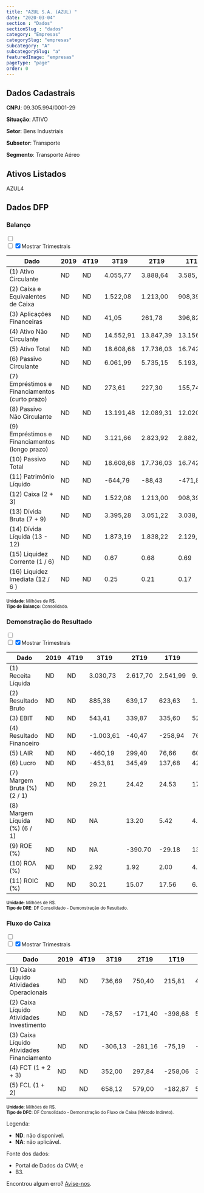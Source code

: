 ```yaml
---  
title: "AZUL S.A. (AZUL) "  
date: "2020-03-04"  
section : "Dados"  
sectionSlug : "dados"  
category: "Empresas"  
categorySlug: "empresas"  
subcategory: "A"  
subcategorySlug: "a"  
featuredImage: "empresas"  
pageType: "page"  
order: 0  
---
```



## Dados Cadastrais


**CNPJ**: 09.305.994/0001-29

**Situação**: ATIVO

**Setor**: Bens Industriais

**Subsetor**: Transporte

**Segmento**: Transporte Aéreo


## Ativos Listados


AZUL4 


## Dados DFP

### Balanço
  
<input type='checkbox' class='toggleCommand' id='toggleBalanco' name='toggleBalanco'>  
<div class='filter-group-balanco'>  
<div class='check_button_balanco'>  
<label for='toggleBalanco'>  
<input type='checkbox' data-filter-col='trimBalanco'><input type='checkbox' data-filter-col='trimBalanco' checked><span>Mostrar Trimestrais</span>  
</label>  
</div>  
</div>  
<div class='overflow balancoTableWrapper'>  
<table class='balancoTable'>  
<thead>  
<tr>  
<th class='dataHeader fixedLeftColumn'>Dado</th>  
<th>2019</th>  
<th class='trimHeader' data-col='trimBalanco'>4T19</th>  
<th class='trimHeader' data-col='trimBalanco'>3T19</th>  
<th class='trimHeader' data-col='trimBalanco'>2T19</th>  
<th class='trimHeader' data-col='trimBalanco'>1T19</th>  
<th>2018</th>  
<th class='trimHeader' data-col='trimBalanco'>4T18</th>  
<th class='trimHeader' data-col='trimBalanco'>3T18</th>  
<th class='trimHeader' data-col='trimBalanco'>2T18</th>  
<th class='trimHeader' data-col='trimBalanco'>1T18</th>  
<th>2017</th>  
<th class='trimHeader' data-col='trimBalanco'>4T17</th>  
<th class='trimHeader' data-col='trimBalanco'>3T17</th>  
<th class='trimHeader' data-col='trimBalanco'>2T17</th>  
<th class='trimHeader' data-col='trimBalanco'>1T17</th>  
<th>2016</th>  
<th class='trimHeader' data-col='trimBalanco'>4T16</th>  
<th class='trimHeader' data-col='trimBalanco'>3T16</th>  
<th class='trimHeader' data-col='trimBalanco'>2T16</th>  
<th class='trimHeader' data-col='trimBalanco'>1T16</th>  
<th>2015</th>  
<th class='trimHeader' data-col='trimBalanco'>4T15</th>  
<th class='trimHeader' data-col='trimBalanco'>3T15</th>  
<th class='trimHeader' data-col='trimBalanco'>2T15</th>  
<th class='trimHeader' data-col='trimBalanco'>1T15</th>  
</tr>  
</thead>  
<tbody>  
<tr>  
<td class='leftAlignCell rowDescription fixedLeftColumn'>(1) Ativo Circulante</td>  
<td>ND</td>  
<td data-col='trimBalanco' class='trimData'>ND</td>  
<td data-col='trimBalanco' class='trimData'>4.055,77</td>  
<td data-col='trimBalanco' class='trimData'>3.888,64</td>  
<td data-col='trimBalanco' class='trimData'>3.585,74</td>  
<td>3.521,80</td>  
<td data-col='trimBalanco' class='trimData'>3.521,80</td>  
<td data-col='trimBalanco' class='trimData'>3.623,93</td>  
<td data-col='trimBalanco' class='trimData'>3.423,94</td>  
<td data-col='trimBalanco' class='trimData'>3.103,51</td>  
<td>3.304,34</td>  
<td data-col='trimBalanco' class='trimData'>3.304,34</td>  
<td data-col='trimBalanco' class='trimData'>2.663,01</td>  
<td data-col='trimBalanco' class='trimData'>2.639,74</td>  
<td data-col='trimBalanco' class='trimData'>3.304,34</td>  
<td>1.910,33</td>  
<td data-col='trimBalanco' class='trimData'>1.910,33</td>  
<td data-col='trimBalanco' class='trimData'>1.910,33</td>  
<td data-col='trimBalanco' class='trimData'>1.910,33</td>  
<td data-col='trimBalanco' class='trimData'>1.910,33</td>  
<td>1.855,10</td>  
<td data-col='trimBalanco' class='trimData'>1.855,10</td>  
<td data-col='trimBalanco' class='trimData'>ND</td>  
<td data-col='trimBalanco' class='trimData'>ND</td>  
<td data-col='trimBalanco' class='trimData'>ND</td>  
</tr>  
<tr>  
<td class='leftAlignCell rowDescription fixedLeftColumn'>(2) Caixa e Equivalentes de Caixa</td>  
<td>ND</td>  
<td data-col='trimBalanco' class='trimData'>ND</td>  
<td data-col='trimBalanco' class='trimData'>1.522,08</td>  
<td data-col='trimBalanco' class='trimData'>1.213,00</td>  
<td data-col='trimBalanco' class='trimData'>908,39</td>  
<td>1.169,14</td>  
<td data-col='trimBalanco' class='trimData'>1.169,14</td>  
<td data-col='trimBalanco' class='trimData'>893,68</td>  
<td data-col='trimBalanco' class='trimData'>848,96</td>  
<td data-col='trimBalanco' class='trimData'>738,94</td>  
<td>762,32</td>  
<td data-col='trimBalanco' class='trimData'>762,32</td>  
<td data-col='trimBalanco' class='trimData'>485,86</td>  
<td data-col='trimBalanco' class='trimData'>500,91</td>  
<td data-col='trimBalanco' class='trimData'>762,32</td>  
<td>549,16</td>  
<td data-col='trimBalanco' class='trimData'>549,16</td>  
<td data-col='trimBalanco' class='trimData'>549,16</td>  
<td data-col='trimBalanco' class='trimData'>549,16</td>  
<td data-col='trimBalanco' class='trimData'>549,16</td>  
<td>636,50</td>  
<td data-col='trimBalanco' class='trimData'>636,50</td>  
<td data-col='trimBalanco' class='trimData'>ND</td>  
<td data-col='trimBalanco' class='trimData'>ND</td>  
<td data-col='trimBalanco' class='trimData'>ND</td>  
</tr>  
<tr>  
<td class='leftAlignCell rowDescription fixedLeftColumn'>(3) Aplicações Financeiras</td>  
<td>ND</td>  
<td data-col='trimBalanco' class='trimData'>ND</td>  
<td data-col='trimBalanco' class='trimData'>41,05</td>  
<td data-col='trimBalanco' class='trimData'>261,78</td>  
<td data-col='trimBalanco' class='trimData'>396,82</td>  
<td>517,42</td>  
<td data-col='trimBalanco' class='trimData'>517,42</td>  
<td data-col='trimBalanco' class='trimData'>667,62</td>  
<td data-col='trimBalanco' class='trimData'>725,84</td>  
<td data-col='trimBalanco' class='trimData'>631,62</td>  
<td>1.044,96</td>  
<td data-col='trimBalanco' class='trimData'>1.044,96</td>  
<td data-col='trimBalanco' class='trimData'>971,65</td>  
<td data-col='trimBalanco' class='trimData'>973,24</td>  
<td data-col='trimBalanco' class='trimData'>1.044,96</td>  
<td>384,62</td>  
<td data-col='trimBalanco' class='trimData'>384,62</td>  
<td data-col='trimBalanco' class='trimData'>384,62</td>  
<td data-col='trimBalanco' class='trimData'>384,62</td>  
<td data-col='trimBalanco' class='trimData'>384,62</td>  
<td>110,57</td>  
<td data-col='trimBalanco' class='trimData'>110,57</td>  
<td data-col='trimBalanco' class='trimData'>ND</td>  
<td data-col='trimBalanco' class='trimData'>ND</td>  
<td data-col='trimBalanco' class='trimData'>ND</td>  
</tr>  
<tr>  
<td class='leftAlignCell rowDescription fixedLeftColumn'>(4) Ativo Não Circulante</td>  
<td>ND</td>  
<td data-col='trimBalanco' class='trimData'>ND</td>  
<td data-col='trimBalanco' class='trimData'>14.552,91</td>  
<td data-col='trimBalanco' class='trimData'>13.847,39</td>  
<td data-col='trimBalanco' class='trimData'>13.156,34</td>  
<td>8.271,41</td>  
<td data-col='trimBalanco' class='trimData'>8.271,41</td>  
<td data-col='trimBalanco' class='trimData'>7.824,09</td>  
<td data-col='trimBalanco' class='trimData'>7.539,55</td>  
<td data-col='trimBalanco' class='trimData'>7.297,81</td>  
<td>7.012,27</td>  
<td data-col='trimBalanco' class='trimData'>7.012,27</td>  
<td data-col='trimBalanco' class='trimData'>6.346,83</td>  
<td data-col='trimBalanco' class='trimData'>6.544,55</td>  
<td data-col='trimBalanco' class='trimData'>7.012,27</td>  
<td>6.490,08</td>  
<td data-col='trimBalanco' class='trimData'>6.490,08</td>  
<td data-col='trimBalanco' class='trimData'>6.490,08</td>  
<td data-col='trimBalanco' class='trimData'>6.490,08</td>  
<td data-col='trimBalanco' class='trimData'>6.490,08</td>  
<td>5.984,06</td>  
<td data-col='trimBalanco' class='trimData'>5.984,06</td>  
<td data-col='trimBalanco' class='trimData'>ND</td>  
<td data-col='trimBalanco' class='trimData'>ND</td>  
<td data-col='trimBalanco' class='trimData'>ND</td>  
</tr>  
<tr>  
<td class='leftAlignCell rowDescription fixedLeftColumn'>(5) Ativo Total</td>  
<td>ND</td>  
<td data-col='trimBalanco' class='trimData'>ND</td>  
<td data-col='trimBalanco' class='trimData'>18.608,68</td>  
<td data-col='trimBalanco' class='trimData'>17.736,03</td>  
<td data-col='trimBalanco' class='trimData'>16.742,08</td>  
<td>11.793,21</td>  
<td data-col='trimBalanco' class='trimData'>11.793,21</td>  
<td data-col='trimBalanco' class='trimData'>11.448,01</td>  
<td data-col='trimBalanco' class='trimData'>10.963,49</td>  
<td data-col='trimBalanco' class='trimData'>10.401,32</td>  
<td>10.316,62</td>  
<td data-col='trimBalanco' class='trimData'>10.316,62</td>  
<td data-col='trimBalanco' class='trimData'>9.009,84</td>  
<td data-col='trimBalanco' class='trimData'>9.184,30</td>  
<td data-col='trimBalanco' class='trimData'>10.316,62</td>  
<td>8.400,41</td>  
<td data-col='trimBalanco' class='trimData'>8.400,41</td>  
<td data-col='trimBalanco' class='trimData'>8.400,41</td>  
<td data-col='trimBalanco' class='trimData'>8.400,41</td>  
<td data-col='trimBalanco' class='trimData'>8.400,41</td>  
<td>7.839,16</td>  
<td data-col='trimBalanco' class='trimData'>7.839,16</td>  
<td data-col='trimBalanco' class='trimData'>ND</td>  
<td data-col='trimBalanco' class='trimData'>ND</td>  
<td data-col='trimBalanco' class='trimData'>ND</td>  
</tr>  
<tr>  
<td class='leftAlignCell rowDescription fixedLeftColumn'>(6) Passivo Circulante</td>  
<td>ND</td>  
<td data-col='trimBalanco' class='trimData'>ND</td>  
<td data-col='trimBalanco' class='trimData'>6.061,99</td>  
<td data-col='trimBalanco' class='trimData'>5.735,15</td>  
<td data-col='trimBalanco' class='trimData'>5.193,44</td>  
<td>4.056,79</td>  
<td data-col='trimBalanco' class='trimData'>4.056,79</td>  
<td data-col='trimBalanco' class='trimData'>3.866,52</td>  
<td data-col='trimBalanco' class='trimData'>3.620,93</td>  
<td data-col='trimBalanco' class='trimData'>3.316,58</td>  
<td>3.334,36</td>  
<td data-col='trimBalanco' class='trimData'>3.334,36</td>  
<td data-col='trimBalanco' class='trimData'>3.806,83</td>  
<td data-col='trimBalanco' class='trimData'>3.625,78</td>  
<td data-col='trimBalanco' class='trimData'>3.334,36</td>  
<td>3.617,64</td>  
<td data-col='trimBalanco' class='trimData'>3.617,64</td>  
<td data-col='trimBalanco' class='trimData'>3.617,64</td>  
<td data-col='trimBalanco' class='trimData'>3.617,64</td>  
<td data-col='trimBalanco' class='trimData'>3.617,64</td>  
<td>4.059,82</td>  
<td data-col='trimBalanco' class='trimData'>4.059,82</td>  
<td data-col='trimBalanco' class='trimData'>ND</td>  
<td data-col='trimBalanco' class='trimData'>ND</td>  
<td data-col='trimBalanco' class='trimData'>ND</td>  
</tr>  
<tr>  
<td class='leftAlignCell rowDescription fixedLeftColumn'>(7) Empréstimos e Financiamentos (curto prazo)</td>  
<td>ND</td>  
<td data-col='trimBalanco' class='trimData'>ND</td>  
<td data-col='trimBalanco' class='trimData'>273,61</td>  
<td data-col='trimBalanco' class='trimData'>227,30</td>  
<td data-col='trimBalanco' class='trimData'>155,74</td>  
<td>335,05</td>  
<td data-col='trimBalanco' class='trimData'>335,05</td>  
<td data-col='trimBalanco' class='trimData'>435,75</td>  
<td data-col='trimBalanco' class='trimData'>542,30</td>  
<td data-col='trimBalanco' class='trimData'>581,57</td>  
<td>568,23</td>  
<td data-col='trimBalanco' class='trimData'>568,23</td>  
<td data-col='trimBalanco' class='trimData'>1.011,12</td>  
<td data-col='trimBalanco' class='trimData'>1.101,16</td>  
<td data-col='trimBalanco' class='trimData'>568,23</td>  
<td>985,24</td>  
<td data-col='trimBalanco' class='trimData'>985,24</td>  
<td data-col='trimBalanco' class='trimData'>985,24</td>  
<td data-col='trimBalanco' class='trimData'>985,24</td>  
<td data-col='trimBalanco' class='trimData'>985,24</td>  
<td>1.249,30</td>  
<td data-col='trimBalanco' class='trimData'>1.249,30</td>  
<td data-col='trimBalanco' class='trimData'>ND</td>  
<td data-col='trimBalanco' class='trimData'>ND</td>  
<td data-col='trimBalanco' class='trimData'>ND</td>  
</tr>  
<tr>  
<td class='leftAlignCell rowDescription fixedLeftColumn'>(8) Passivo Não Circulante</td>  
<td>ND</td>  
<td data-col='trimBalanco' class='trimData'>ND</td>  
<td data-col='trimBalanco' class='trimData'>13.191,48</td>  
<td data-col='trimBalanco' class='trimData'>12.089,31</td>  
<td data-col='trimBalanco' class='trimData'>12.020,53</td>  
<td>4.572,71</td>  
<td data-col='trimBalanco' class='trimData'>4.572,71</td>  
<td data-col='trimBalanco' class='trimData'>4.631,75</td>  
<td data-col='trimBalanco' class='trimData'>4.477,19</td>  
<td data-col='trimBalanco' class='trimData'>4.066,02</td>  
<td>4.148,65</td>  
<td data-col='trimBalanco' class='trimData'>4.148,65</td>  
<td data-col='trimBalanco' class='trimData'>2.685,45</td>  
<td data-col='trimBalanco' class='trimData'>3.270,34</td>  
<td data-col='trimBalanco' class='trimData'>4.148,65</td>  
<td>3.780,78</td>  
<td data-col='trimBalanco' class='trimData'>3.780,78</td>  
<td data-col='trimBalanco' class='trimData'>3.780,78</td>  
<td data-col='trimBalanco' class='trimData'>3.780,78</td>  
<td data-col='trimBalanco' class='trimData'>3.780,78</td>  
<td>4.171,51</td>  
<td data-col='trimBalanco' class='trimData'>4.171,51</td>  
<td data-col='trimBalanco' class='trimData'>ND</td>  
<td data-col='trimBalanco' class='trimData'>ND</td>  
<td data-col='trimBalanco' class='trimData'>ND</td>  
</tr>  
<tr>  
<td class='leftAlignCell rowDescription fixedLeftColumn'>(9) Empréstimos e Financiamentos (longo prazo)</td>  
<td>ND</td>  
<td data-col='trimBalanco' class='trimData'>ND</td>  
<td data-col='trimBalanco' class='trimData'>3.121,66</td>  
<td data-col='trimBalanco' class='trimData'>2.823,92</td>  
<td data-col='trimBalanco' class='trimData'>2.882,44</td>  
<td>3.370,97</td>  
<td data-col='trimBalanco' class='trimData'>3.370,97</td>  
<td data-col='trimBalanco' class='trimData'>3.317,42</td>  
<td data-col='trimBalanco' class='trimData'>3.292,21</td>  
<td data-col='trimBalanco' class='trimData'>2.806,04</td>  
<td>2.921,65</td>  
<td data-col='trimBalanco' class='trimData'>2.921,65</td>  
<td data-col='trimBalanco' class='trimData'>1.893,85</td>  
<td data-col='trimBalanco' class='trimData'>2.540,69</td>  
<td data-col='trimBalanco' class='trimData'>2.921,65</td>  
<td>3.049,26</td>  
<td data-col='trimBalanco' class='trimData'>3.049,26</td>  
<td data-col='trimBalanco' class='trimData'>3.049,26</td>  
<td data-col='trimBalanco' class='trimData'>3.049,26</td>  
<td data-col='trimBalanco' class='trimData'>3.049,26</td>  
<td>3.561,64</td>  
<td data-col='trimBalanco' class='trimData'>3.561,64</td>  
<td data-col='trimBalanco' class='trimData'>ND</td>  
<td data-col='trimBalanco' class='trimData'>ND</td>  
<td data-col='trimBalanco' class='trimData'>ND</td>  
</tr>  
<tr>  
<td class='leftAlignCell rowDescription fixedLeftColumn'>(10) Passivo Total</td>  
<td>ND</td>  
<td data-col='trimBalanco' class='trimData'>ND</td>  
<td data-col='trimBalanco' class='trimData'>18.608,68</td>  
<td data-col='trimBalanco' class='trimData'>17.736,03</td>  
<td data-col='trimBalanco' class='trimData'>16.742,08</td>  
<td>11.793,21</td>  
<td data-col='trimBalanco' class='trimData'>11.793,21</td>  
<td data-col='trimBalanco' class='trimData'>11.448,01</td>  
<td data-col='trimBalanco' class='trimData'>10.963,49</td>  
<td data-col='trimBalanco' class='trimData'>10.401,32</td>  
<td>10.316,62</td>  
<td data-col='trimBalanco' class='trimData'>10.316,62</td>  
<td data-col='trimBalanco' class='trimData'>9.009,84</td>  
<td data-col='trimBalanco' class='trimData'>9.184,30</td>  
<td data-col='trimBalanco' class='trimData'>10.316,62</td>  
<td>8.400,41</td>  
<td data-col='trimBalanco' class='trimData'>8.400,41</td>  
<td data-col='trimBalanco' class='trimData'>8.400,41</td>  
<td data-col='trimBalanco' class='trimData'>8.400,41</td>  
<td data-col='trimBalanco' class='trimData'>8.400,41</td>  
<td>7.839,16</td>  
<td data-col='trimBalanco' class='trimData'>7.839,16</td>  
<td data-col='trimBalanco' class='trimData'>ND</td>  
<td data-col='trimBalanco' class='trimData'>ND</td>  
<td data-col='trimBalanco' class='trimData'>ND</td>  
</tr>  
<tr>  
<td class='leftAlignCell rowDescription fixedLeftColumn'>(11) Patrimônio Líquido</td>  
<td>ND</td>  
<td data-col='trimBalanco' class='trimData'>ND</td>  
<td class='negativeNumber trimData' data-col='trimBalanco' >-644,79</td>  
<td class='negativeNumber trimData' data-col='trimBalanco' >-88,43</td>  
<td class='negativeNumber trimData' data-col='trimBalanco' >-471,89</td>  
<td>3.163,70</td>  
<td data-col='trimBalanco' class='trimData'>3.163,70</td>  
<td data-col='trimBalanco' class='trimData'>2.949,75</td>  
<td data-col='trimBalanco' class='trimData'>2.865,36</td>  
<td data-col='trimBalanco' class='trimData'>3.018,72</td>  
<td>2.833,61</td>  
<td data-col='trimBalanco' class='trimData'>2.833,61</td>  
<td data-col='trimBalanco' class='trimData'>2.517,57</td>  
<td data-col='trimBalanco' class='trimData'>2.288,17</td>  
<td data-col='trimBalanco' class='trimData'>2.833,61</td>  
<td>1.001,99</td>  
<td data-col='trimBalanco' class='trimData'>1.001,99</td>  
<td data-col='trimBalanco' class='trimData'>1.001,99</td>  
<td data-col='trimBalanco' class='trimData'>1.001,99</td>  
<td data-col='trimBalanco' class='trimData'>1.001,99</td>  
<td class='negativeNumber'>-392,17</td>  
<td class='negativeNumber trimData' data-col='trimBalanco' >-392,17</td>  
<td data-col='trimBalanco' class='trimData'>ND</td>  
<td data-col='trimBalanco' class='trimData'>ND</td>  
<td data-col='trimBalanco' class='trimData'>ND</td>  
</tr>  
<tr>  
<td class='leftAlignCell rowDescription fixedLeftColumn'>(12) Caixa (2 + 3)</td>  
<td>ND</td>  
<td data-col='trimBalanco' class='trimData'>ND</td>  
<td class='positiveNumber trimData' data-col='trimBalanco'>1.522,08</td>  
<td class='positiveNumber trimData' data-col='trimBalanco'>1.213,00</td>  
<td class='positiveNumber trimData' data-col='trimBalanco'>908,39</td>  
<td class='positiveNumber'>1.686,56</td>  
<td class='positiveNumber trimData' data-col='trimBalanco'>1.169,14</td>  
<td class='positiveNumber trimData' data-col='trimBalanco'>893,68</td>  
<td class='positiveNumber trimData' data-col='trimBalanco'>848,96</td>  
<td class='positiveNumber trimData' data-col='trimBalanco'>738,94</td>  
<td class='positiveNumber'>1.807,28</td>  
<td class='positiveNumber trimData' data-col='trimBalanco'>762,32</td>  
<td class='positiveNumber trimData' data-col='trimBalanco'>485,86</td>  
<td class='positiveNumber trimData' data-col='trimBalanco'>500,91</td>  
<td class='positiveNumber trimData' data-col='trimBalanco'>762,32</td>  
<td class='positiveNumber'>933,78</td>  
<td class='positiveNumber trimData' data-col='trimBalanco'>549,16</td>  
<td class='positiveNumber trimData' data-col='trimBalanco'>549,16</td>  
<td class='positiveNumber trimData' data-col='trimBalanco'>549,16</td>  
<td class='positiveNumber trimData' data-col='trimBalanco'>549,16</td>  
<td class='positiveNumber'>747,07</td>  
<td class='positiveNumber trimData' data-col='trimBalanco'>636,50</td>  
<td data-col='trimBalanco' class='trimData'>ND</td>  
<td data-col='trimBalanco' class='trimData'>ND</td>  
<td data-col='trimBalanco' class='trimData'>ND</td>  
</tr>  
<tr>  
<td class='leftAlignCell rowDescription fixedLeftColumn'>(13) Dívida Bruta (7 + 9)</td>  
<td>ND</td>  
<td data-col='trimBalanco' class='trimData'>ND</td>  
<td class='negativeNumber trimData' data-col='trimBalanco'>3.395,28</td>  
<td class='negativeNumber trimData' data-col='trimBalanco'>3.051,22</td>  
<td class='negativeNumber trimData' data-col='trimBalanco'>3.038,18</td>  
<td class='negativeNumber'>3.706,02</td>  
<td class='negativeNumber trimData' data-col='trimBalanco'>3.706,02</td>  
<td class='negativeNumber trimData' data-col='trimBalanco'>3.753,17</td>  
<td class='negativeNumber trimData' data-col='trimBalanco'>3.834,52</td>  
<td class='negativeNumber trimData' data-col='trimBalanco'>3.387,60</td>  
<td class='negativeNumber'>3.489,89</td>  
<td class='negativeNumber trimData' data-col='trimBalanco'>3.489,89</td>  
<td class='negativeNumber trimData' data-col='trimBalanco'>2.904,96</td>  
<td class='negativeNumber trimData' data-col='trimBalanco'>3.641,85</td>  
<td class='negativeNumber trimData' data-col='trimBalanco'>3.489,89</td>  
<td class='negativeNumber'>4.034,49</td>  
<td class='negativeNumber trimData' data-col='trimBalanco'>4.034,49</td>  
<td class='negativeNumber trimData' data-col='trimBalanco'>4.034,49</td>  
<td class='negativeNumber trimData' data-col='trimBalanco'>4.034,49</td>  
<td class='negativeNumber trimData' data-col='trimBalanco'>4.034,49</td>  
<td class='negativeNumber'>4.810,94</td>  
<td class='negativeNumber trimData' data-col='trimBalanco'>4.810,94</td>  
<td data-col='trimBalanco' class='trimData'>ND</td>  
<td data-col='trimBalanco' class='trimData'>ND</td>  
<td data-col='trimBalanco' class='trimData'>ND</td>  
</tr>  
<tr>  
<td class='leftAlignCell rowDescription fixedLeftColumn'>(14) Dívida Líquida  (13 - 12)</td>  
<td>ND</td>  
<td data-col='trimBalanco' class='trimData'>ND</td>  
<td class='negativeNumber trimData' data-col='trimBalanco'>1.873,19</td>  
<td class='negativeNumber trimData' data-col='trimBalanco'>1.838,22</td>  
<td class='negativeNumber trimData' data-col='trimBalanco'>2.129,79</td>  
<td class='negativeNumber'>2.019,46</td>  
<td class='negativeNumber trimData' data-col='trimBalanco'>2.536,89</td>  
<td class='negativeNumber trimData' data-col='trimBalanco'>2.859,49</td>  
<td class='negativeNumber trimData' data-col='trimBalanco'>2.985,56</td>  
<td class='negativeNumber trimData' data-col='trimBalanco'>2.648,66</td>  
<td class='negativeNumber'>1.682,61</td>  
<td class='negativeNumber trimData' data-col='trimBalanco'>2.727,57</td>  
<td class='negativeNumber trimData' data-col='trimBalanco'>2.419,10</td>  
<td class='negativeNumber trimData' data-col='trimBalanco'>3.140,94</td>  
<td class='negativeNumber trimData' data-col='trimBalanco'>2.727,57</td>  
<td class='negativeNumber'>3.100,72</td>  
<td class='negativeNumber trimData' data-col='trimBalanco'>3.485,33</td>  
<td class='negativeNumber trimData' data-col='trimBalanco'>3.485,33</td>  
<td class='negativeNumber trimData' data-col='trimBalanco'>3.485,33</td>  
<td class='negativeNumber trimData' data-col='trimBalanco'>3.485,33</td>  
<td class='negativeNumber'>4.063,87</td>  
<td class='negativeNumber trimData' data-col='trimBalanco'>4.174,44</td>  
<td data-col='trimBalanco' class='trimData'>ND</td>  
<td data-col='trimBalanco' class='trimData'>ND</td>  
<td data-col='trimBalanco' class='trimData'>ND</td>  
</tr>  
<tr>  
<td class='leftAlignCell rowDescription fixedLeftColumn'>(15) Liquidez Corrente (1 / 6)</td>  
<td>ND</td>  
<td data-col='trimBalanco' class='trimData'>ND</td>  
<td data-col='trimBalanco' class='trimData'>0.67</td>  
<td data-col='trimBalanco' class='trimData'>0.68</td>  
<td data-col='trimBalanco' class='trimData'>0.69</td>  
<td>0.87</td>  
<td data-col='trimBalanco' class='trimData'>0.87</td>  
<td data-col='trimBalanco' class='trimData'>0.94</td>  
<td data-col='trimBalanco' class='trimData'>0.95</td>  
<td data-col='trimBalanco' class='trimData'>0.94</td>  
<td>0.99</td>  
<td data-col='trimBalanco' class='trimData'>0.99</td>  
<td data-col='trimBalanco' class='trimData'>0.70</td>  
<td data-col='trimBalanco' class='trimData'>0.73</td>  
<td data-col='trimBalanco' class='trimData'>0.99</td>  
<td>0.53</td>  
<td data-col='trimBalanco' class='trimData'>0.53</td>  
<td data-col='trimBalanco' class='trimData'>0.53</td>  
<td data-col='trimBalanco' class='trimData'>0.53</td>  
<td data-col='trimBalanco' class='trimData'>0.53</td>  
<td>0.46</td>  
<td data-col='trimBalanco' class='trimData'>0.46</td>  
<td data-col='trimBalanco' class='trimData'>ND</td>  
<td data-col='trimBalanco' class='trimData'>ND</td>  
<td data-col='trimBalanco' class='trimData'>ND</td>  
</tr>  
<tr>  
<td class='leftAlignCell rowDescription fixedLeftColumn'>(16) Liquidez Imediata  (12 / 6 )</td>  
<td>ND</td>  
<td data-col='trimBalanco' class='trimData'>ND</td>  
<td data-col='trimBalanco' class='trimData'>0.25</td>  
<td data-col='trimBalanco' class='trimData'>0.21</td>  
<td data-col='trimBalanco' class='trimData'>0.17</td>  
<td>0.42</td>  
<td data-col='trimBalanco' class='trimData'>0.29</td>  
<td data-col='trimBalanco' class='trimData'>0.23</td>  
<td data-col='trimBalanco' class='trimData'>0.23</td>  
<td data-col='trimBalanco' class='trimData'>0.22</td>  
<td>0.54</td>  
<td data-col='trimBalanco' class='trimData'>0.23</td>  
<td data-col='trimBalanco' class='trimData'>0.13</td>  
<td data-col='trimBalanco' class='trimData'>0.14</td>  
<td data-col='trimBalanco' class='trimData'>0.23</td>  
<td>0.26</td>  
<td data-col='trimBalanco' class='trimData'>0.15</td>  
<td data-col='trimBalanco' class='trimData'>0.15</td>  
<td data-col='trimBalanco' class='trimData'>0.15</td>  
<td data-col='trimBalanco' class='trimData'>0.15</td>  
<td>0.18</td>  
<td data-col='trimBalanco' class='trimData'>0.16</td>  
<td data-col='trimBalanco' class='trimData'>ND</td>  
<td data-col='trimBalanco' class='trimData'>ND</td>  
<td data-col='trimBalanco' class='trimData'>ND</td>  
</tr>  
</tbody>  
</table>  
</div>  
<p style='font-size:0.7rem; margin:0px;'><strong>Unidade</strong>: Milhões de R$.</p>  
<p style='font-size:0.7rem; margin:0px;'><strong>Tipo de Balanço</strong>: Consolidado.</p>


### Demonstração do Resultado
  
<input type='checkbox' class='toggleCommand' id='toggleDRE' name='toggleDRE'>  
<div class='filter-group-dre'>  
<div class='check_button_dre'>  
<label for='toggleDRE'>  
<input type='checkbox' data-filter-col='trimDRE'><input type='checkbox' data-filter-col='trimDRE' checked><span>Mostrar Trimestrais</span>  
</label>  
</div>  
</div>  
<div class='overflow balancoTableWrapper'>  
<table class='balancoTable'>  
<thead>  
<tr>  
<th class='dataHeader fixedLeftColumn'>Dado</th>  
<th>2019</th>  
<th class='trimHeader' data-col='trimDRE'>4T19</th>  
<th class='trimHeader' data-col='trimDRE'>3T19</th>  
<th class='trimHeader' data-col='trimDRE'>2T19</th>  
<th class='trimHeader' data-col='trimDRE'>1T19</th>  
<th>2018</th>  
<th class='trimHeader' data-col='trimDRE'>4T18</th>  
<th class='trimHeader' data-col='trimDRE'>3T18</th>  
<th class='trimHeader' data-col='trimDRE'>2T18</th>  
<th class='trimHeader' data-col='trimDRE'>1T18</th>  
<th>2017</th>  
<th class='trimHeader' data-col='trimDRE'>4T17</th>  
<th class='trimHeader' data-col='trimDRE'>3T17</th>  
<th class='trimHeader' data-col='trimDRE'>2T17</th>  
<th class='trimHeader' data-col='trimDRE'>1T17</th>  
<th>2016</th>  
<th class='trimHeader' data-col='trimDRE'>4T16</th>  
<th class='trimHeader' data-col='trimDRE'>3T16</th>  
<th class='trimHeader' data-col='trimDRE'>2T16</th>  
<th class='trimHeader' data-col='trimDRE'>1T16</th>  
<th>2015</th>  
<th class='trimHeader' data-col='trimDRE'>4T15</th>  
<th class='trimHeader' data-col='trimDRE'>3T15</th>  
<th class='trimHeader' data-col='trimDRE'>2T15</th>  
<th class='trimHeader' data-col='trimDRE'>1T15</th>  
</tr>  
</thead>  
<tbody>  
<tr>  
<td class='leftAlignCell rowDescription fixedLeftColumn'>(1) Receita Líquida</td>  
<td>ND</td>  
<td data-col='trimDRE' class='trimData'>ND</td>  
<td data-col='trimDRE' class='trimData' >3.030,73</td>  
<td data-col='trimDRE' class='trimData' >2.617,70</td>  
<td data-col='trimDRE' class='trimData' >2.541,99</td>  
<td>9.153,36</td>  
<td data-col='trimDRE' class='trimData' >2.480,43</td>  
<td data-col='trimDRE' class='trimData' >2.441,65</td>  
<td data-col='trimDRE' class='trimData' >2.017,88</td>  
<td data-col='trimDRE' class='trimData' >2.213,40</td>  
<td>7.789,50</td>  
<td data-col='trimDRE' class='trimData' >2.194,26</td>  
<td data-col='trimDRE' class='trimData' >1.998,19</td>  
<td data-col='trimDRE' class='trimData' >1.723,26</td>  
<td data-col='trimDRE' class='trimData' >1.873,79</td>  
<td>6.669,89</td>  
<td data-col='trimDRE' class='trimData' >1.820,59</td>  
<td data-col='trimDRE' class='trimData' >1.736,82</td>  
<td data-col='trimDRE' class='trimData' >1.443,95</td>  
<td data-col='trimDRE' class='trimData' >1.668,53</td>  
<td>6.257,87</td>  
<td data-col='trimDRE' class='trimData' >6.257,87</td>  
<td data-col='trimDRE' class='trimData'>ND</td>  
<td data-col='trimDRE' class='trimData'>ND</td>  
<td data-col='trimDRE' class='trimData'>ND</td>  
</tr>  
<tr>  
<td class='leftAlignCell rowDescription fixedLeftColumn'>(2) Resultado Bruto</td>  
<td>ND</td>  
<td data-col='trimDRE' class='trimData'>ND</td>  
<td data-col='trimDRE' class='trimData positiveNumberGreen' >885,38</td>  
<td data-col='trimDRE' class='trimData positiveNumberGreen' >639,17</td>  
<td data-col='trimDRE' class='trimData positiveNumberGreen' >623,63</td>  
<td class='positiveNumberGreen'>1.597,24</td>  
<td data-col='trimDRE' class='trimData positiveNumberGreen' >568,54</td>  
<td data-col='trimDRE' class='trimData positiveNumberGreen' >457,50</td>  
<td data-col='trimDRE' class='trimData positiveNumberGreen' >46,89</td>  
<td data-col='trimDRE' class='trimData positiveNumberGreen' >524,31</td>  
<td class='positiveNumberGreen'>1.806,12</td>  
<td data-col='trimDRE' class='trimData positiveNumberGreen' >590,13</td>  
<td data-col='trimDRE' class='trimData positiveNumberGreen' >503,84</td>  
<td data-col='trimDRE' class='trimData positiveNumberGreen' >302,92</td>  
<td data-col='trimDRE' class='trimData positiveNumberGreen' >409,22</td>  
<td class='positiveNumberGreen'>1.218,77</td>  
<td data-col='trimDRE' class='trimData positiveNumberGreen' >399,70</td>  
<td data-col='trimDRE' class='trimData positiveNumberGreen' >388,58</td>  
<td data-col='trimDRE' class='trimData positiveNumberGreen' >217,87</td>  
<td data-col='trimDRE' class='trimData positiveNumberGreen' >212,62</td>  
<td class='positiveNumberGreen'>620,78</td>  
<td data-col='trimDRE' class='trimData positiveNumberGreen' >620,78</td>  
<td data-col='trimDRE' class='trimData'>ND</td>  
<td data-col='trimDRE' class='trimData'>ND</td>  
<td data-col='trimDRE' class='trimData'>ND</td>  
</tr>  
<tr>  
<td class='leftAlignCell rowDescription fixedLeftColumn'>(3) EBIT</td>  
<td>ND</td>  
<td data-col='trimDRE' class='trimData'>ND</td>  
<td data-col='trimDRE' class='trimData positiveNumberGreen' >543,41</td>  
<td data-col='trimDRE' class='trimData positiveNumberGreen' >339,87</td>  
<td data-col='trimDRE' class='trimData positiveNumberGreen' >335,60</td>  
<td class='positiveNumberGreen'>525,45</td>  
<td data-col='trimDRE' class='trimData positiveNumberGreen' >282,93</td>  
<td data-col='trimDRE' class='trimData positiveNumberGreen' >174,11</td>  
<td data-col='trimDRE' class='trimData negativeNumber' >-207,52</td>  
<td data-col='trimDRE' class='trimData positiveNumberGreen' >275,93</td>  
<td class='positiveNumberGreen'>865,02</td>  
<td data-col='trimDRE' class='trimData positiveNumberGreen' >305,60</td>  
<td data-col='trimDRE' class='trimData positiveNumberGreen' >249,28</td>  
<td data-col='trimDRE' class='trimData positiveNumberGreen' >104,93</td>  
<td data-col='trimDRE' class='trimData positiveNumberGreen' >205,21</td>  
<td class='positiveNumberGreen'>344,29</td>  
<td data-col='trimDRE' class='trimData positiveNumberGreen' >169,97</td>  
<td data-col='trimDRE' class='trimData positiveNumberGreen' >166,04</td>  
<td data-col='trimDRE' class='trimData positiveNumberGreen' >1,32</td>  
<td data-col='trimDRE' class='trimData positiveNumberGreen' >6,96</td>  
<td class='negativeNumber'>-167,59</td>  
<td data-col='trimDRE' class='trimData negativeNumber' >-167,59</td>  
<td data-col='trimDRE' class='trimData'>ND</td>  
<td data-col='trimDRE' class='trimData'>ND</td>  
<td data-col='trimDRE' class='trimData'>ND</td>  
</tr>  
<tr>  
<td class='leftAlignCell rowDescription fixedLeftColumn'>(4) Resultado Financeiro</td>  
<td>ND</td>  
<td data-col='trimDRE' class='trimData'>ND</td>  
<td data-col='trimDRE' class='trimData negativeNumber' >-1.003,61</td>  
<td data-col='trimDRE' class='trimData negativeNumber' >-40,47</td>  
<td data-col='trimDRE' class='trimData negativeNumber' >-258,94</td>  
<td class='positiveNumberGreen'>76,66</td>  
<td data-col='trimDRE' class='trimData negativeNumber' >-107,42</td>  
<td data-col='trimDRE' class='trimData positiveNumberGreen' >1,48</td>  
<td data-col='trimDRE' class='trimData positiveNumberGreen' >188,44</td>  
<td data-col='trimDRE' class='trimData negativeNumber' >-5,84</td>  
<td class='negativeNumber'>-267,18</td>  
<td data-col='trimDRE' class='trimData positiveNumberGreen' >72,36</td>  
<td data-col='trimDRE' class='trimData negativeNumber' >-45,41</td>  
<td data-col='trimDRE' class='trimData negativeNumber' >-149,41</td>  
<td data-col='trimDRE' class='trimData negativeNumber' >-144,71</td>  
<td class='negativeNumber'>-326,62</td>  
<td data-col='trimDRE' class='trimData negativeNumber' >-57,68</td>  
<td data-col='trimDRE' class='trimData negativeNumber' >-151,11</td>  
<td data-col='trimDRE' class='trimData negativeNumber' >-43,40</td>  
<td data-col='trimDRE' class='trimData negativeNumber' >-74,43</td>  
<td class='negativeNumber'>-909,84</td>  
<td data-col='trimDRE' class='trimData negativeNumber' >-909,84</td>  
<td data-col='trimDRE' class='trimData'>ND</td>  
<td data-col='trimDRE' class='trimData'>ND</td>  
<td data-col='trimDRE' class='trimData'>ND</td>  
</tr>  
<tr>  
<td class='leftAlignCell rowDescription fixedLeftColumn'>(5) LAIR</td>  
<td>ND</td>  
<td data-col='trimDRE' class='trimData'>ND</td>  
<td data-col='trimDRE' class='trimData negativeNumber' >-460,19</td>  
<td data-col='trimDRE' class='trimData positiveNumberGreen' >299,40</td>  
<td data-col='trimDRE' class='trimData positiveNumberGreen' >76,66</td>  
<td class='positiveNumberGreen'>602,11</td>  
<td data-col='trimDRE' class='trimData positiveNumberGreen' >175,52</td>  
<td data-col='trimDRE' class='trimData positiveNumberGreen' >175,59</td>  
<td data-col='trimDRE' class='trimData negativeNumber' >-19,08</td>  
<td data-col='trimDRE' class='trimData positiveNumberGreen' >270,08</td>  
<td class='positiveNumberGreen'>597,84</td>  
<td data-col='trimDRE' class='trimData positiveNumberGreen' >377,96</td>  
<td data-col='trimDRE' class='trimData positiveNumberGreen' >203,87</td>  
<td data-col='trimDRE' class='trimData negativeNumber' >-44,48</td>  
<td data-col='trimDRE' class='trimData positiveNumberGreen' >60,50</td>  
<td class='positiveNumberGreen'>17,67</td>  
<td data-col='trimDRE' class='trimData positiveNumberGreen' >112,29</td>  
<td data-col='trimDRE' class='trimData positiveNumberGreen' >14,93</td>  
<td data-col='trimDRE' class='trimData negativeNumber' >-42,08</td>  
<td data-col='trimDRE' class='trimData negativeNumber' >-67,47</td>  
<td class='negativeNumber'>-1.077,42</td>  
<td data-col='trimDRE' class='trimData negativeNumber' >-1.077,42</td>  
<td data-col='trimDRE' class='trimData'>ND</td>  
<td data-col='trimDRE' class='trimData'>ND</td>  
<td data-col='trimDRE' class='trimData'>ND</td>  
</tr>  
<tr>  
<td class='leftAlignCell rowDescription fixedLeftColumn'>(6) Lucro</td>  
<td>ND</td>  
<td data-col='trimDRE' class='trimData'>ND</td>  
<td data-col='trimDRE' class='trimData negativeNumber' >-453,81</td>  
<td data-col='trimDRE' class='trimData positiveNumberGreen' >345,49</td>  
<td data-col='trimDRE' class='trimData positiveNumberGreen' >137,68</td>  
<td class='positiveNumberGreen'>420,28</td>  
<td data-col='trimDRE' class='trimData positiveNumberGreen' >138,17</td>  
<td data-col='trimDRE' class='trimData positiveNumberGreen' >116,57</td>  
<td data-col='trimDRE' class='trimData negativeNumber' >-45,01</td>  
<td data-col='trimDRE' class='trimData positiveNumberGreen' >210,54</td>  
<td class='positiveNumberGreen'>529,04</td>  
<td data-col='trimDRE' class='trimData positiveNumberGreen' >303,66</td>  
<td data-col='trimDRE' class='trimData positiveNumberGreen' >204,03</td>  
<td data-col='trimDRE' class='trimData negativeNumber' >-33,95</td>  
<td data-col='trimDRE' class='trimData positiveNumberGreen' >55,30</td>  
<td class='negativeNumber'>-126,31</td>  
<td data-col='trimDRE' class='trimData positiveNumberGreen' >51,30</td>  
<td data-col='trimDRE' class='trimData positiveNumberGreen' >9,45</td>  
<td data-col='trimDRE' class='trimData negativeNumber' >-120,14</td>  
<td data-col='trimDRE' class='trimData negativeNumber' >-66,92</td>  
<td class='negativeNumber'>-1.074,90</td>  
<td data-col='trimDRE' class='trimData negativeNumber' >-1.074,90</td>  
<td data-col='trimDRE' class='trimData'>ND</td>  
<td data-col='trimDRE' class='trimData'>ND</td>  
<td data-col='trimDRE' class='trimData'>ND</td>  
</tr>  
<tr>  
<td class='leftAlignCell rowDescription fixedLeftColumn'>(7) Margem Bruta (%) (2 / 1)</td>  
<td>ND</td>  
<td data-col='trimDRE' class='trimData'>ND</td>  
<td data-col='trimDRE' class='trimData'>29.21</td>  
<td data-col='trimDRE' class='trimData'>24.42</td>  
<td data-col='trimDRE' class='trimData'>24.53</td>  
<td>17.45</td>  
<td data-col='trimDRE' class='trimData'>22.92</td>  
<td data-col='trimDRE' class='trimData'>18.74</td>  
<td data-col='trimDRE' class='trimData'>2.32</td>  
<td data-col='trimDRE' class='trimData'>23.69</td>  
<td>23.19</td>  
<td data-col='trimDRE' class='trimData'>26.89</td>  
<td data-col='trimDRE' class='trimData'>25.21</td>  
<td data-col='trimDRE' class='trimData'>17.58</td>  
<td data-col='trimDRE' class='trimData'>21.84</td>  
<td>18.27</td>  
<td data-col='trimDRE' class='trimData'>21.95</td>  
<td data-col='trimDRE' class='trimData'>22.37</td>  
<td data-col='trimDRE' class='trimData'>15.09</td>  
<td data-col='trimDRE' class='trimData'>12.74</td>  
<td>9.92</td>  
<td data-col='trimDRE' class='trimData'>9.92</td>  
<td data-col='trimDRE' class='trimData'>ND</td>  
<td data-col='trimDRE' class='trimData'>ND</td>  
<td data-col='trimDRE' class='trimData'>ND</td>  
</tr>  
<tr>  
<td class='leftAlignCell rowDescription fixedLeftColumn'>(8) Margem Líquida (%) (6 / 1)</td>  
<td>ND</td>  
<td data-col='trimDRE' class='trimData'>ND</td>  
<td data-col='trimDRE' class='trimData'>NA</td>  
<td data-col='trimDRE' class='trimData'>13.20</td>  
<td data-col='trimDRE' class='trimData'>5.42</td>  
<td>4.59</td>  
<td data-col='trimDRE' class='trimData'>5.57</td>  
<td data-col='trimDRE' class='trimData'>4.77</td>  
<td data-col='trimDRE' class='trimData'>NA</td>  
<td data-col='trimDRE' class='trimData'>9.51</td>  
<td>6.79</td>  
<td data-col='trimDRE' class='trimData'>13.84</td>  
<td data-col='trimDRE' class='trimData'>10.21</td>  
<td data-col='trimDRE' class='trimData'>NA</td>  
<td data-col='trimDRE' class='trimData'>2.95</td>  
<td>NA</td>  
<td data-col='trimDRE' class='trimData'>2.82</td>  
<td data-col='trimDRE' class='trimData'>0.54</td>  
<td data-col='trimDRE' class='trimData'>NA</td>  
<td data-col='trimDRE' class='trimData'>NA</td>  
<td>NA</td>  
<td data-col='trimDRE' class='trimData'>NA</td>  
<td data-col='trimDRE' class='trimData'>ND</td>  
<td data-col='trimDRE' class='trimData'>ND</td>  
<td data-col='trimDRE' class='trimData'>ND</td>  
</tr>  
<tr>  
<td class='leftAlignCell rowDescription fixedLeftColumn'>(9) ROE (%)</td>  
<td>ND</td>  
<td data-col='trimDRE' class='trimData'>ND</td>  
<td data-col='trimDRE' class='trimData'>NA</td>  
<td data-col='trimDRE' class='trimData'>-390.70</td>  
<td data-col='trimDRE' class='trimData'>-29.18</td>  
<td>13.28</td>  
<td data-col='trimDRE' class='trimData'>4.37</td>  
<td data-col='trimDRE' class='trimData'>3.95</td>  
<td data-col='trimDRE' class='trimData'>NA</td>  
<td data-col='trimDRE' class='trimData'>6.97</td>  
<td>18.67</td>  
<td data-col='trimDRE' class='trimData'>10.72</td>  
<td data-col='trimDRE' class='trimData'>8.10</td>  
<td data-col='trimDRE' class='trimData'>NA</td>  
<td data-col='trimDRE' class='trimData'>1.95</td>  
<td>NA</td>  
<td data-col='trimDRE' class='trimData'>5.12</td>  
<td data-col='trimDRE' class='trimData'>0.94</td>  
<td data-col='trimDRE' class='trimData'>NA</td>  
<td data-col='trimDRE' class='trimData'>NA</td>  
<td>NA</td>  
<td data-col='trimDRE' class='trimData'>NA</td>  
<td data-col='trimDRE' class='trimData'>ND</td>  
<td data-col='trimDRE' class='trimData'>ND</td>  
<td data-col='trimDRE' class='trimData'>ND</td>  
</tr>  
<tr>  
<td class='leftAlignCell rowDescription fixedLeftColumn'>(10) ROA (%)</td>  
<td>ND</td>  
<td data-col='trimDRE' class='trimData'>ND</td>  
<td data-col='trimDRE' class='trimData'>2.92</td>  
<td data-col='trimDRE' class='trimData'>1.92</td>  
<td data-col='trimDRE' class='trimData'>2.00</td>  
<td>4.46</td>  
<td data-col='trimDRE' class='trimData'>2.40</td>  
<td data-col='trimDRE' class='trimData'>1.52</td>  
<td data-col='trimDRE' class='trimData'>NA</td>  
<td data-col='trimDRE' class='trimData'>2.65</td>  
<td>8.38</td>  
<td data-col='trimDRE' class='trimData'>2.96</td>  
<td data-col='trimDRE' class='trimData'>2.77</td>  
<td data-col='trimDRE' class='trimData'>1.14</td>  
<td data-col='trimDRE' class='trimData'>1.99</td>  
<td>4.10</td>  
<td data-col='trimDRE' class='trimData'>2.02</td>  
<td data-col='trimDRE' class='trimData'>1.98</td>  
<td data-col='trimDRE' class='trimData'>0.02</td>  
<td data-col='trimDRE' class='trimData'>0.08</td>  
<td>NA</td>  
<td data-col='trimDRE' class='trimData'>NA</td>  
<td data-col='trimDRE' class='trimData'>ND</td>  
<td data-col='trimDRE' class='trimData'>ND</td>  
<td data-col='trimDRE' class='trimData'>ND</td>  
</tr>  
<tr>  
<td class='leftAlignCell rowDescription fixedLeftColumn'>(11) ROIC (%)</td>  
<td>ND</td>  
<td data-col='trimDRE' class='trimData'>ND</td>  
<td data-col='trimDRE' class='trimData'>30.21</td>  
<td data-col='trimDRE' class='trimData'>15.07</td>  
<td data-col='trimDRE' class='trimData'>17.56</td>  
<td>6.69</td>  
<td data-col='trimDRE' class='trimData'>3.60</td>  
<td data-col='trimDRE' class='trimData'>2.23</td>  
<td data-col='trimDRE' class='trimData'>NA</td>  
<td data-col='trimDRE' class='trimData'>3.62</td>  
<td>12.64</td>  
<td data-col='trimDRE' class='trimData'>4.47</td>  
<td data-col='trimDRE' class='trimData'>4.15</td>  
<td data-col='trimDRE' class='trimData'>1.55</td>  
<td data-col='trimDRE' class='trimData'>3.00</td>  
<td>5.54</td>  
<td data-col='trimDRE' class='trimData'>2.73</td>  
<td data-col='trimDRE' class='trimData'>2.67</td>  
<td data-col='trimDRE' class='trimData'>0.02</td>  
<td data-col='trimDRE' class='trimData'>0.11</td>  
<td>NA</td>  
<td data-col='trimDRE' class='trimData'>NA</td>  
<td data-col='trimDRE' class='trimData'>ND</td>  
<td data-col='trimDRE' class='trimData'>ND</td>  
<td data-col='trimDRE' class='trimData'>ND</td>  
</tr>  
</tbody>  
</table>  
</div>  
<p style='font-size:0.7rem; margin:0px;'><strong>Unidade</strong>: Milhões de R$.</p>  
<p style='font-size:0.7rem; margin:0px;'><strong>Tipo de DRE</strong>: DF Consolidado - Demonstração do Resultado.</p>


### Fluxo do Caixa
  
<input type='checkbox' class='toggleCommand' id='toggleDFC' name='toggleDFC'>  
<div class='filter-group-dfc'>  
<div class='check_button_dfc'>  
<label for='toggleDFC'>  
<input type='checkbox' data-filter-col='trimDFC'><input type='checkbox' data-filter-col='trimDFC' checked><span>Mostrar Trimestrais</span>  
</label>  
</div>  
</div>  
<div class='overflow balancoTableWrapper'>  
<table class='balancoTable'>  
<thead>  
<tr>  
<th class='dataHeader fixedLeftColumn'>Dado</th>  
<th>2019</th>  
<th class='trimHeader' data-col='trimDFC'>4T19</th>  
<th class='trimHeader' data-col='trimDFC'>3T19</th>  
<th class='trimHeader' data-col='trimDFC'>2T19</th>  
<th class='trimHeader' data-col='trimDFC'>1T19</th>  
<th>2018</th>  
<th class='trimHeader' data-col='trimDFC'>4T18</th>  
<th class='trimHeader' data-col='trimDFC'>3T18</th>  
<th class='trimHeader' data-col='trimDFC'>2T18</th>  
<th class='trimHeader' data-col='trimDFC'>1T18</th>  
<th>2017</th>  
<th class='trimHeader' data-col='trimDFC'>4T17</th>  
<th class='trimHeader' data-col='trimDFC'>3T17</th>  
<th class='trimHeader' data-col='trimDFC'>2T17</th>  
<th class='trimHeader' data-col='trimDFC'>1T17</th>  
<th>2016</th>  
<th class='trimHeader' data-col='trimDFC'>4T16</th>  
<th class='trimHeader' data-col='trimDFC'>3T16</th>  
<th class='trimHeader' data-col='trimDFC'>2T16</th>  
<th class='trimHeader' data-col='trimDFC'>1T16</th>  
<th>2015</th>  
<th class='trimHeader' data-col='trimDFC'>4T15</th>  
<th class='trimHeader' data-col='trimDFC'>3T15</th>  
<th class='trimHeader' data-col='trimDFC'>2T15</th>  
<th class='trimHeader' data-col='trimDFC'>1T15</th>  
</tr>  
</thead>  
<tbody>  
<tr>  
<td class='leftAlignCell rowDescription fixedLeftColumn'>(1) Caixa Líquido Atividades Operacionais</td>  
<td>ND</td>  
<td data-col='trimDFC' class='trimData'>ND</td>  
<td data-col='trimDFC' class='trimData' >736,69</td>  
<td data-col='trimDFC' class='trimData' >750,40</td>  
<td data-col='trimDFC' class='trimData' >215,81</td>  
<td>443,06</td>  
<td data-col='trimDFC' class='trimData' >300,88</td>  
<td data-col='trimDFC' class='trimData' >199,50</td>  
<td data-col='trimDFC' class='trimData' >63,82</td>  
<td data-col='trimDFC' class='trimData' >-121,14</td>  
<td>295,50</td>  
<td data-col='trimDFC' class='trimData' >39,82</td>  
<td data-col='trimDFC' class='trimData' >423,61</td>  
<td data-col='trimDFC' class='trimData' >-194,11</td>  
<td data-col='trimDFC' class='trimData' >26,18</td>  
<td>53,97</td>  
<td data-col='trimDFC' class='trimData' >319,50</td>  
<td data-col='trimDFC' class='trimData' >-103,33</td>  
<td data-col='trimDFC' class='trimData' >-67,37</td>  
<td data-col='trimDFC' class='trimData' >-94,83</td>  
<td>-371,04</td>  
<td data-col='trimDFC' class='trimData'>ND</td>  
<td data-col='trimDFC' class='trimData'>ND</td>  
<td data-col='trimDFC' class='trimData'>ND</td>  
<td data-col='trimDFC' class='trimData'>ND</td>  
</tr>  
<tr>  
<td class='leftAlignCell rowDescription fixedLeftColumn'>(2) Caixa Líquido Atividades Investimento</td>  
<td>ND</td>  
<td data-col='trimDFC' class='trimData'>ND</td>  
<td data-col='trimDFC' class='trimData' >-78,57</td>  
<td data-col='trimDFC' class='trimData' >-171,40</td>  
<td data-col='trimDFC' class='trimData' >-398,68</td>  
<td>57,96</td>  
<td data-col='trimDFC' class='trimData' >-89,23</td>  
<td data-col='trimDFC' class='trimData' >41,81</td>  
<td data-col='trimDFC' class='trimData' >-123,28</td>  
<td data-col='trimDFC' class='trimData' >228,66</td>  
<td>-975,84</td>  
<td data-col='trimDFC' class='trimData' >-204,18</td>  
<td data-col='trimDFC' class='trimData' >-84,75</td>  
<td data-col='trimDFC' class='trimData' >-812,87</td>  
<td data-col='trimDFC' class='trimData' >125,96</td>  
<td>-644,35</td>  
<td data-col='trimDFC' class='trimData' >-282,58</td>  
<td data-col='trimDFC' class='trimData' >-14,84</td>  
<td data-col='trimDFC' class='trimData' >87,75</td>  
<td data-col='trimDFC' class='trimData' >-434,68</td>  
<td>-542,51</td>  
<td data-col='trimDFC' class='trimData'>ND</td>  
<td data-col='trimDFC' class='trimData'>ND</td>  
<td data-col='trimDFC' class='trimData'>ND</td>  
<td data-col='trimDFC' class='trimData'>ND</td>  
</tr>  
<tr>  
<td class='leftAlignCell rowDescription fixedLeftColumn'>(3) Caixa Líquido Atividades Financiamento</td>  
<td>ND</td>  
<td data-col='trimDFC' class='trimData'>ND</td>  
<td data-col='trimDFC' class='trimData' >-306,13</td>  
<td data-col='trimDFC' class='trimData' >-281,16</td>  
<td data-col='trimDFC' class='trimData' >-75,19</td>  
<td>-161,24</td>  
<td data-col='trimDFC' class='trimData' >86,77</td>  
<td data-col='trimDFC' class='trimData' >-223,63</td>  
<td data-col='trimDFC' class='trimData' >110,03</td>  
<td data-col='trimDFC' class='trimData' >-134,41</td>  
<td>856,66</td>  
<td data-col='trimDFC' class='trimData' >400,45</td>  
<td data-col='trimDFC' class='trimData' >-335,76</td>  
<td data-col='trimDFC' class='trimData' >1.053,99</td>  
<td data-col='trimDFC' class='trimData' >-262,03</td>  
<td>526,66</td>  
<td data-col='trimDFC' class='trimData' >82,20</td>  
<td data-col='trimDFC' class='trimData' >390,61</td>  
<td data-col='trimDFC' class='trimData' >-106,52</td>  
<td data-col='trimDFC' class='trimData' >160,36</td>  
<td>1.161,09</td>  
<td data-col='trimDFC' class='trimData'>ND</td>  
<td data-col='trimDFC' class='trimData'>ND</td>  
<td data-col='trimDFC' class='trimData'>ND</td>  
<td data-col='trimDFC' class='trimData'>ND</td>  
</tr>  
<tr>  
<td class='leftAlignCell rowDescription fixedLeftColumn'>(4) FCT (1 + 2 + 3)</td>  
<td>ND</td>  
<td data-col='trimDFC' class='trimData'>ND</td>  
<td data-col='trimDFC' class='trimData positiveNumber'>352,00</td>  
<td data-col='trimDFC' class='trimData positiveNumber'>297,84</td>  
<td data-col='trimDFC' class='trimData negativeNumber'>-258,06</td>  
<td class='positiveNumber'>339,78</td>  
<td data-col='trimDFC' class='trimData positiveNumber'>298,42</td>  
<td data-col='trimDFC' class='trimData positiveNumber'>17,68</td>  
<td data-col='trimDFC' class='trimData positiveNumber'>50,57</td>  
<td data-col='trimDFC' class='trimData negativeNumber'>-26,89</td>  
<td class='positiveNumber'>176,32</td>  
<td data-col='trimDFC' class='trimData positiveNumber'>236,09</td>  
<td data-col='trimDFC' class='trimData positiveNumber'>3,10</td>  
<td data-col='trimDFC' class='trimData positiveNumber'>47,01</td>  
<td data-col='trimDFC' class='trimData negativeNumber'>-109,88</td>  
<td class='negativeNumber'>-63,72</td>  
<td data-col='trimDFC' class='trimData positiveNumber'>119,13</td>  
<td data-col='trimDFC' class='trimData positiveNumber'>272,44</td>  
<td data-col='trimDFC' class='trimData negativeNumber'>-86,14</td>  
<td data-col='trimDFC' class='trimData negativeNumber'>-369,15</td>  
<td class='positiveNumber'>247,55</td>  
<td data-col='trimDFC' class='trimData'>ND</td>  
<td data-col='trimDFC' class='trimData'>ND</td>  
<td data-col='trimDFC' class='trimData'>ND</td>  
<td data-col='trimDFC' class='trimData'>ND</td>  
</tr>  
<tr>  
<td class='leftAlignCell rowDescription fixedLeftColumn'>(5) FCL (1 + 2)</td>  
<td>ND</td>  
<td data-col='trimDFC' class='trimData'>ND</td>  
<td data-col='trimDFC' class='trimData positiveNumber'>658,12</td>  
<td data-col='trimDFC' class='trimData positiveNumber'>579,00</td>  
<td data-col='trimDFC' class='trimData negativeNumber'>-182,87</td>  
<td class='positiveNumber'>501,02</td>  
<td data-col='trimDFC' class='trimData positiveNumber'>211,65</td>  
<td data-col='trimDFC' class='trimData positiveNumber'>241,31</td>  
<td data-col='trimDFC' class='trimData negativeNumber'>-59,46</td>  
<td data-col='trimDFC' class='trimData positiveNumber'>107,52</td>  
<td class='negativeNumber'>-680,34</td>  
<td data-col='trimDFC' class='trimData negativeNumber'>-164,36</td>  
<td data-col='trimDFC' class='trimData positiveNumber'>338,86</td>  
<td data-col='trimDFC' class='trimData negativeNumber'>-1.006,99</td>  
<td data-col='trimDFC' class='trimData positiveNumber'>152,14</td>  
<td class='negativeNumber'>-590,38</td>  
<td data-col='trimDFC' class='trimData positiveNumber'>36,92</td>  
<td data-col='trimDFC' class='trimData negativeNumber'>-118,17</td>  
<td data-col='trimDFC' class='trimData positiveNumber'>20,37</td>  
<td data-col='trimDFC' class='trimData negativeNumber'>-529,51</td>  
<td class='negativeNumber'>-913,54</td>  
<td data-col='trimDFC' class='trimData'>ND</td>  
<td data-col='trimDFC' class='trimData'>ND</td>  
<td data-col='trimDFC' class='trimData'>ND</td>  
<td data-col='trimDFC' class='trimData'>ND</td>  
</tr>  
</tbody>  
</table>  
</div>  
<p style='font-size:0.7rem; margin:0px;'><strong>Unidade</strong>: Milhões de R$.</p>  
<p style='font-size:0.7rem; margin:0px;'><strong>Tipo de DFC</strong>: DF Consolidado - Demonstração do Fluxo de Caixa (Método Indireto).</p>

  
<div class='referencias'>

Legenda:  
- **ND**: não disponível.  
- **NA**: não aplicável.

Fonte dos dados:  
- Portal de Dados da CVM; e  
- B3.

Encontrou algum erro? [Avise-nos](/contato).  
</div>